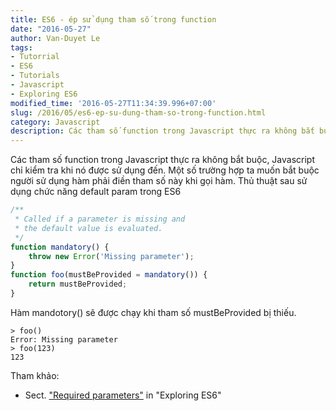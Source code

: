 ```yaml
---
title: ES6 - ép sử dụng tham số trong function
date: "2016-05-27"
author: Van-Duyet Le
tags:
- Tutorrial
- ES6
- Tutorials
- Javascript
- Exploring ES6
modified_time: '2016-05-27T11:34:39.996+07:00'
slug: /2016/05/es6-ep-su-dung-tham-so-trong-function.html
category: Javascript
description: Các tham số function trong Javascript thực ra không bắt buộc, Javascript chỉ kiểm tra khi nó được sử dụng đến. Một số trường hợp ta muốn bắt buộc người sử dụng hàm phải điền tham số này khi gọi hàm. Thủ thuật sau sử dụng chức năng default param trong ES6
---
```


Các tham số function trong Javascript thực ra không bắt buộc, Javascript chỉ kiểm tra khi nó được sử dụng đến. Một số trường hợp ta muốn bắt buộc người sử dụng hàm phải điền tham số này khi gọi hàm. Thủ thuật sau sử dụng chức năng default param trong ES6

```js
/**
 * Called if a parameter is missing and
 * the default value is evaluated.
 */
function mandatory() {
    throw new Error('Missing parameter');
}
function foo(mustBeProvided = mandatory()) {
    return mustBeProvided;
}
```

Hàm mandotory() sẽ được chạy khi tham số mustBeProvided bị thiếu.

```
> foo()
Error: Missing parameter
> foo(123)
123
```

Tham khảo:

- Sect. ["Required parameters"](http://exploringjs.com/es6/ch_parameter-handling.html#_required-parameters) in "Exploring ES6"
